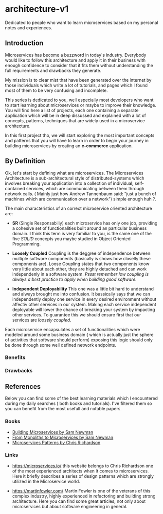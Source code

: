 # architecture-v1
Dedicated to people who want to learn microservices based on my personal notes and experiences.

## Introduction

Microservices has become a buzzword in today's industry. Everybody would like to follow this architecture and apply it in their business with enough confidence to consider that it fits them without understanding the full requirements and drawbacks they generate. 

My mission is to clear mist that have been generated over the internet by those individuals which write a lot of tutorials, and pages which I found most of them to be very confusing and incomplete. 

This series is dedicated to you, well especially most developers who want to start learning about microservices or maybe to improve their knowledge. You will find here a list of projects, each one containing a separate application which will be in deep dissussed and explained with a lot of concepts, patterns, techniques that are widely used in a microservice architecture. 

In this first project tho, we will start exploring the most important concepts and patterns that you will have to learn in order to begin your journey in building microservices by creating an **e-commerce** application.

## By Definition

Ok, let's start by defining what are microservices. The Microservices Architecture is a sub-architectural style of distributed-systems which involves breaking your application into a collection of individual, self-contained services, which are communicating between them through network calls. ( Mainly just how Andrew Tannenbaum said: "just a bunch of machines which are communication over a network") simple enough huh ?.

The main characteristics of an correct microservice oriented architecture are:

- **SR** (Single Responsabiliy) each microservice has only one job, providing a cohesive set of functionalities built around an particular business domain. I think this term is very familiar to you, is the same one of the five *SOLID* concepts you maybe studied in Object Oriented Programming.

- **Loosely Coupled** Coupling is the deggree of independence between multiple software components (basically is shows how closelly these components are). Loose Coupling states that two components know very little about each other, they are highly detached and can work independenly in a software system. *Pssst remember low coupling is always a best practice to apply when building good software.* 

- **Independent Deployability** This one was a little bit hard to understand and always brought me into confusion. It bassically says that we can independently deploy one service in every desired environment without affectiv other services in our system. Making each service independent deployable will lower the chance of breaking your system by impacting other services. To guarantee this we should ensure first that our services are *loosely coupled*.

Each microservice encapsulates a set of functionalities which were modeled around some business domain ( which is actually just the sphere of activities that software should perform) exposing this logic should only be done through some well defined network endpoints. 

### Benefits

### Drawbacks

## References

Below you can find some of the best learning materials which I encountered during my daily searches ( both books and tutorials). I've filtered them so you can benefit from the most usefull and notable papers.

### Books

- [Building Microservices by Sam Newman](https://www.amazon.com/Building-Microservices-Designing-Fine-Grained-Systems/dp/1491950358/ref=sr_1_1?crid=3O8AK4JPH58SQ&dchild=1&keywords=building+microservices&qid=1611162924&sprefix=Building+Micr%2Caps%2C344&sr=8-1)
- [From Monoliths to Microservices by Sam Newman](https://www.amazon.com/Monolith-Microservices-Evolutionary-Patterns-Transform/dp/1492047848/ref=sr_1_1?crid=1EAFELZEVAP4H&dchild=1&keywords=from+monolith+to+microservices&qid=1611163087&sprefix=From+Monolits%2Caps%2C324&sr=8-1)
- [Microservices Patterns by Chris Richardson](https://www.amazon.com/Microservices-Patterns-examples-Chris-Richardson/dp/1617294543/ref=sr_1_1?crid=MNQHS2MZHO5S&dchild=1&keywords=microservices+design+patterns&qid=1611163111&sprefix=Microservices+Design+%2Caps%2C330&sr=8-1)

### Links
- https://microservices.io/ this website belongs to Chris Richardson one of the most experienced architects when It comes to microservices. Here it briefly describes a series of design patterns which are strongly utilized in the Microservice world.

- https://martinfowler.com/ Martin Fowler is one of the veterans of this complex industry, highly experienced in refactoring and building strong architecture. Here you can find some great articles, not only about microservices but about software engineering in general.

